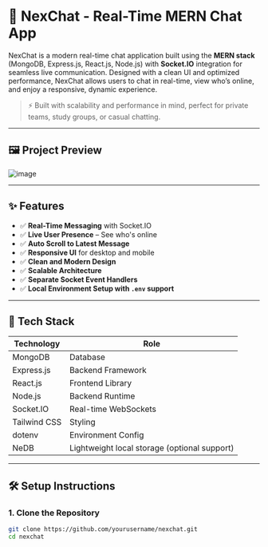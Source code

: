 # 🚀 NexChat - Real-Time MERN Chat App

NexChat is a modern real-time chat application built using the **MERN stack** (MongoDB, Express.js, React.js, Node.js) with **Socket.IO** integration for seamless live communication. Designed with a clean UI and optimized performance, NexChat allows users to chat in real-time, view who’s online, and enjoy a responsive, dynamic experience.

> ⚡ Built with scalability and performance in mind, perfect for private teams, study groups, or casual chatting.

---

## 🖼️ Project Preview

![image](https://github.com/user-attachments/assets/4aa2d27c-0378-4c6f-8dc6-f9011befe447)

---

## ✨ Features

- ✅ **Real-Time Messaging** with Socket.IO
- ✅ **Live User Presence** – See who's online
- ✅ **Auto Scroll to Latest Message**
- ✅ **Responsive UI** for desktop and mobile
- ✅ **Clean and Modern Design**
- ✅ **Scalable Architecture**
- ✅ **Separate Socket Event Handlers**
- ✅ **Local Environment Setup with `.env` support**

---

## 🧱 Tech Stack

| Technology | Role |
|------------|------|
| MongoDB    | Database |
| Express.js | Backend Framework |
| React.js   | Frontend Library |
| Node.js    | Backend Runtime |
| Socket.IO  | Real-time WebSockets |
| Tailwind CSS | Styling |
| dotenv     | Environment Config |
| NeDB       | Lightweight local storage (optional support) |

---

## 🛠️ Setup Instructions

### 1. Clone the Repository

```bash
git clone https://github.com/yourusername/nexchat.git
cd nexchat
